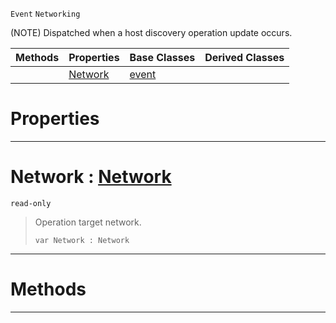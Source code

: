  `Event` `Networking`



(NOTE) Dispatched when a host discovery operation update occurs.

|Methods|Properties|Base Classes|Derived Classes|
|---|---|---|---|
| |[ Network](nethostlistupdate.md#network-zilch-engine-docu)|[event](event.md)| |


 #  Properties


---  
 #  Network : [Network](../enum_reference.md#network)

 `read-only`

> Operation target network.
> ``` lang=cpp, name=Nada
> var Network : Network


---  
 #  Methods


---  
 

 